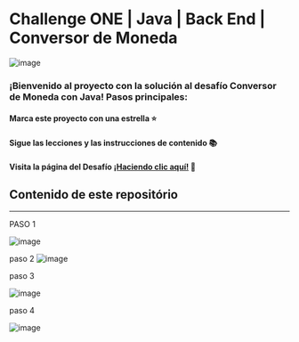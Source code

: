 #  Challenge ONE | Java | Back End | Conversor de Moneda


![image](https://github.com/roondev/Portafolio./assets/126434052/b12fc631-e69c-48bd-8916-e52f3cda2a8d)


### ¡Bienvenido al proyecto con la solución al desafío Conversor de Moneda con Java! Pasos principales:

#### Marca este proyecto con una estrella ⭐
#### Sigue las lecciones y las instrucciones de contenido 📚
#### Visita la página del Desafío [¡Haciendo clic aquí!](https://www.aluracursos.com/challenges/oracle-one-back-end/conversordemoneda) 📃

## Contenido de este repositório
---

PASO 1

![image](https://github.com/roondev/Portafolio./assets/126434052/809d33cf-8e3c-4ecc-81e8-66c6f6858c66)

paso 2
![image](https://github.com/roondev/Portafolio./assets/126434052/4446ea8d-7259-4b05-8852-aeb4e6629a6f)

paso 3

![image](https://github.com/roondev/Portafolio./assets/126434052/b12fc631-e69c-48bd-8916-e52f3cda2a8d)

paso 4

![image](https://github.com/roondev/Portafolio./assets/126434052/8d5c5412-069e-4ece-aad2-18029dff2e7e)






